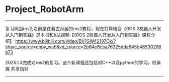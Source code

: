 # Project_RobotArm

-------------------------------------------------------------------------------------------------------------------------------------------------------------------------
复习巩固ros2,之前是在看古月居的ros2教程，现在打算结合《ROS 2机器人开发从入门到实践》这本书和b站视频【《ROS 2机器人开发从入门到实践》课程介绍】 https://www.bilibili.com/video/BV1GW42197Ck/?share_source=copy_web&vd_source=2b64e6cba76325dda645b46530266a73

2025.1.3完成对ros2的复习。这个新课程还包括对C++以及python的学习，继承 类 共享指针 

-------------------------------------------------------------------------------------------------------------------------------------------------------------------------
